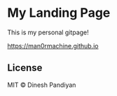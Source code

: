 # My Landing Page   
This is my personal gitpage!

https://man0rmachine.github.io

## License
MIT © Dinesh Pandiyan

